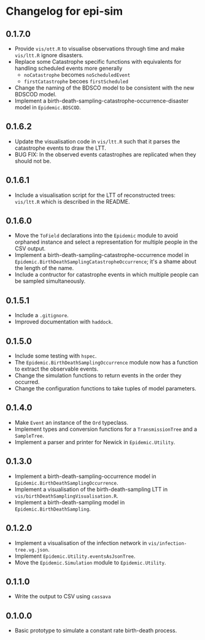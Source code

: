 # Changelog for epi-sim

## 0.1.7.0

- Provide `vis/ott.R` to visualise observations through time and make `vis/ltt.R` ignore disasters.
- Replace some Catastrophe specific functions with equivalents for handling scheduled events more generally
  + `noCatastrophe` becomes `noScheduledEvent`
  + `firstCatastrophe` becoes `firstScheduled`
- Change the naming of the BDSCO model to be consistent with the new BDSCOD model.
- Implement a birth-death-sampling-catastrophe-occurrence-disaster model in `Epidemic.BDSCOD`.

## 0.1.6.2

- Update the visualisation code in `vis/ltt.R` such that it parses the catastrophe events to draw the LTT.
- BUG FIX: In the observed events catastrophes are replicated when they should not be.

## 0.1.6.1

- Include a visualisation script for the LTT of reconstructed trees: `vis/ltt.R` which is described in the README.

## 0.1.6.0

- Move the `ToField` declarations into the `Epidemic` module to avoid orphaned instance and select a representation for multiple people in the CSV output.
- Implement a birth-death-sampling-catastrophe-occurrence model in `Epidemic.BirthDeathSamplingCatastropheOccurrence`; it's a shame about the length of the name.
- Include a contructor for catastrophe events in which multiple people can be sampled simultaneously.

## 0.1.5.1

- Include a `.gitignore`.
- Improved documentation with `haddock`.

## 0.1.5.0

- Include some testing with `hspec`.
- The `Epidemic.BirthDeathSamplingOccurrence` module now has a function to extract the observable events.
- Change the simulation functions to return events in the order they occurred.
- Change the configuration functions to take tuples of model parameters.

## 0.1.4.0

- Make `Event` an instance of the `Ord` typeclass.
- Implement types and conversion functions for a `TransmissionTree` and a `SampleTree`.
- Implement a parser and printer for Newick in `Epidemic.Utility`.

## 0.1.3.0

- Implement a birth-death-sampling-occurrence model in `Epidemic.BirthDeathSamplingOccurrence`.
- Implement a visualisation of the birth-death-sampling LTT in `vis/birthDeathSamplingVisualisation.R`.
- Implement a birth-death-sampling model in `Epidemic.BirthDeathSampling`.

## 0.1.2.0

- Implement a visualisation of the infection network in `vis/infection-tree.vg.json`.
- Implement `Epidemic.Utility.eventsAsJsonTree`.
- Move the `Epidemic.Simulation` module to `Epidemic.Utility`.

## 0.1.1.0

- Write the output to CSV using `cassava`

## 0.1.0.0

- Basic prototype to simulate a constant rate birth-death process.
